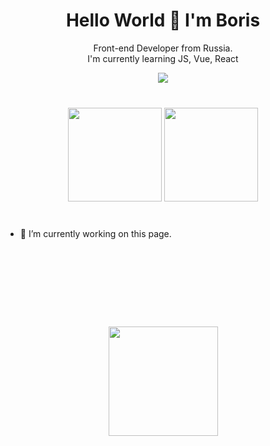 <h1 align='center'> Hello World 👋 I'm Boris </h1>
<p align='center'>
  Front-end Developer from Russia. <br>
  I'm currently learning JS, Vue, React 
</p>

<div align='center'>
  <a href="mailto:boris.khalkov@gmail.com">
    <img src="https://img.shields.io/badge/Gmail-D14836?style=for-the-badge&logo=gmail&logoColor=white"/></a>
</div>

<p align='center' style='margin: 40px'>
  <a href="https://github-readme-stats.vercel.app/api?username=boriskhalkov&show_icons=true">
    <img height=150 src="https://github-readme-stats.vercel.app/api?username=boriskhalkov&hide=contribs&show_icons=true"/></a>
  <a href="https://github-readme-stats.vercel.app/api/top-langs/?username=boriskhalkov&layout=compact">
    <img height=150 src="https://github-readme-stats.vercel.app/api/top-langs/?username=boriskhalkov&layout=compact"/></a>
</p>

- 🔭 I’m currently working on this page. 

<div align="center" style="margin: 140px 0">
   <a href="https://github.com/boriskhalkov/github-profile-views-counter">
       <img width=175px src="https://komarev.com/ghpvc/?username=boriskhalkov">
   </a>
</div>
